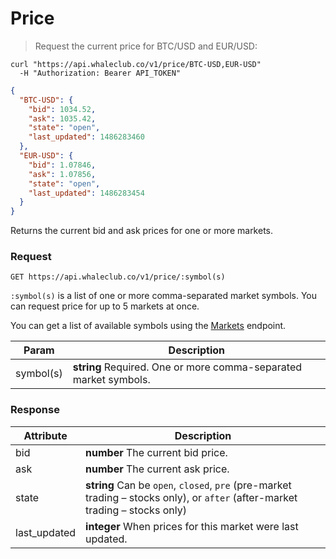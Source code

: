 # Price

> Request the current price for BTC/USD and EUR/USD:

```shell
curl "https://api.whaleclub.co/v1/price/BTC-USD,EUR-USD"
  -H "Authorization: Bearer API_TOKEN"
```
```json
{
  "BTC-USD": {
    "bid": 1034.52,
    "ask": 1035.42,
    "state": "open",
    "last_updated": 1486283460
  },
  "EUR-USD": {
    "bid": 1.07846,
    "ask": 1.07856,
    "state": "open",
    "last_updated": 1486283454
  }
}
```

Returns the current bid and ask prices for one or more markets.

### Request

`GET https://api.whaleclub.co/v1/price/:symbol(s)`

`:symbol(s)` is a list of one or more comma-separated market symbols. You can request price for up to 5 markets at once.

You can get a list of available symbols using the [Markets](#markets) endpoint. 

Param | Description
---------- | -------
symbol(s) | **string** Required. One or more comma-separated market symbols.

### Response

Attribute | Description
---------- | -------
bid | **number** The current bid price.
ask | **number** The current ask price.
state | **string** Can be `open`, `closed`, `pre` (pre-market trading – stocks only), or `after` (after-market trading – stocks only)
last_updated | **integer** When prices for this market were last updated.